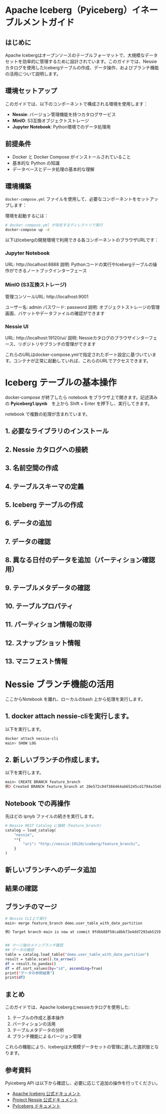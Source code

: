 # Apache Iceberg（Pyiceberg）イネーブルメントガイド

## はじめに

Apache Icebergはオープンソースのテーブルフォーマットで、大規模なデータセットを効率的に管理するために設計されています。このガイドでは、Nessieカタログを使用したIcebergテーブルの作成、データ操作、およびブランチ機能の活用について説明します。

## 環境セットアップ

このガイドでは、以下のコンポーネントで構成される環境を使用します：

- **Nessie**: バージョン管理機能を持つカタログサービス
- **MinIO**: S3互換オブジェクトストレージ
- **Jupyter Notebook**: Python環境でのデータ処理用

## 前提条件

- Docker と Docker Compose がインストールされていること
- 基本的な Python の知識
- データベースとデータ処理の基本的な理解

## 環境構築

`docker-compose.yml` ファイルを使用して、必要なコンポーネントをセットアップします：

環境を起動するには：

```bash
# docker-compose.yml が存在するディレクトリで実行
docker-compose up -d
```

以下はIcebergの開発環境で利用できる各コンポーネントのブラウザURLです：

### Jupyter Notebook

URL: http://localhost:8888
説明: Pythonコードの実行やIcebergテーブルの操作ができるノートブックインターフェース

### MinIO (S3互換ストレージ)

管理コンソールURL: http://localhost:9001

ユーザー名: admin
パスワード: password
説明: オブジェクトストレージの管理画面、バケットやデータファイルの確認ができます

### Nessie UI

URL: http://localhost:19120/ui/
説明: Nessieカタログのブラウザインターフェース、リポジトリやブランチの管理ができます

これらのURLはdocker-compose.ymlで指定されたポート設定に基づいています。コンテナが正常に起動していれば、これらのURLでアクセスできます。

# Iceberg テーブルの基本操作

docker-compose が終了したら notebook をブラウザ上で開きます。記述済みの **Pyiceberg1.ipynb**　を上から Shift + Enter を押下し、実行してきます。 

notebook で複数の処理が含まれています。

## 1. 必要なライブラリのインストール
## 2. Nessie カタログへの接続
## 3. 名前空間の作成
## 4. テーブルスキーマの定義
## 5. Iceberg テーブルの作成
## 6. データの追加
## 7. データの確認
## 8. 異なる日付のデータを追加（パーティション確認用）
## 9. テーブルメタデータの確認
## 10. テーブルプロパティ
## 11. パーティション情報の取得
## 12. スナップショット情報
## 13. マニフェスト情報


# Nessie ブランチ機能の活用

ここからNotebook を離れ、ローカルのbash 上から処理を実行します。

## 1. docker attach nessie-cliを実行します。
以下を実行します。

```bash
docker attach nessie-cli
main> SHOW LOG
```

## 2. 新しいブランチの作成します。
以下を実行します。

```bash
main> CREATE BRANCH feature_branch
例) Created BRANCH feature_branch at 20e572c04f366464ab65245cd1794a35484ec2e77127434dbd1e14f12f5f468e
```

## Notebook での再操作

先ほどの ipnyb ファイルの続きを実行します。

```python
# Nessie REST Catalog に接続（feature_branch）
catalog = load_catalog(
    "nessie",
    **{
        "uri": "http://nessie:19120/iceberg/feature_branch/",
    }
)
```

## 新しいブランチへのデータ追加
## 結果の確認
## ブランチのマージ

```bash
# Nessie CLI上で実行
main> merge feature_branch demo.user_table_with_date_partition 

例）Target branch main is now at commit 9fdbb88f58ca8bb73e4dd7293ab5159e1340811755976cdc096bbd3199c5f00c```


## マージ後のメインブランチ確認
## データの確認
table = catalog.load_table("demo.user_table_with_date_partition")
result = table.scan().to_arrow()
df = result.to_pandas()
df = df.sort_values(by="id", ascending=True)
print("データの参照結果")
print(df)
```

## まとめ

このガイドでは、Apache Icebergとnessieカタログを使用した:

1. テーブルの作成と基本操作
2. パーティションの活用
3. テーブルメタデータの分析
4. ブランチ機能によるバージョン管理

これらの機能により、Icebergは大規模データセットの管理に適した選択肢となります。


## 参考資料

Pyiceberg API は以下から確認し、必要に応じて追加の操作を行ってください。

- [Apache Iceberg 公式ドキュメント](https://iceberg.apache.org/)
- [Project Nessie 公式ドキュメント](https://projectnessie.org/)
- [PyIceberg ドキュメント](https://py.iceberg.apache.org/)
